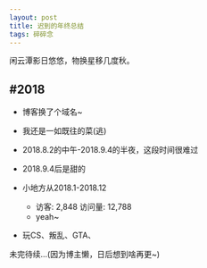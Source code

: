 ```yaml
---
layout: post
title: 迟到的年终总结
tags: 碎碎念
---
```


闲云潭影日悠悠，物换星移几度秋。

## #2018

- 博客换了个域名~

- 我还是一如既往的菜(逃)

- 2018.8.2的中午-2018.9.4的半夜，这段时间很难过

- 2018.9.4后是甜的

- 小地方从2018.1-2018.12
  - 访客: 2,848 访问量: 12,788
  - yeah~

- 玩CS、叛乱、GTA、

未完待续...(因为博主懒，日后想到啥再更~)
